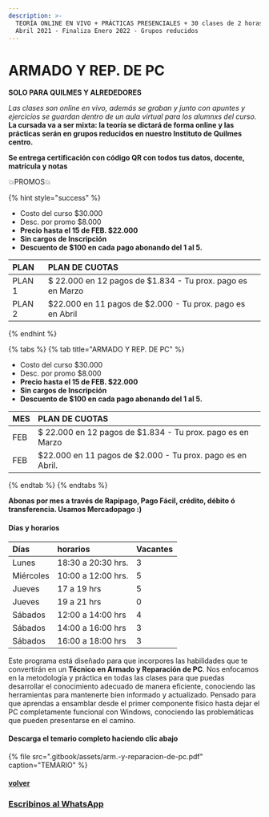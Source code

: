 ```yaml
---
description: >-
  TEORÍA ONLINE EN VIVO + PRÁCTICAS PRESENCIALES + 30 clases de 2 horas. Inicia
  Abril 2021 - Finaliza Enero 2022 - Grupos reducidos
---
```


# ARMADO Y REP. DE PC

**SOLO PARA QUILMES Y ALREDEDORES**

_Las clases son online en vivo, además se graban y  junto con apuntes y ejercicios se guardan dentro de un aula virtual para los alumnxs del curso._ **La cursada va a ser mixta: la teoría se dictará de forma online y las prácticas serán en grupos reducidos en nuestro Instituto de Quilmes centro.**

**Se entrega certificación con código QR con todos tus datos, docente, matrícula y notas**

💥PROMOS💥 

{% hint style="success" %}
* Costo del curso $30.000
* Desc. por promo $8.000
* **Precio hasta el 15 de FEB. $22.000**
* **Sin cargos de Inscripción**
* **Descuento de $100 en cada pago abonando del 1 al 5.** 

| PLAN | PLAN DE CUOTAS |
| :--- | :--- |
| PLAN 1 | $ 22.000 en 12 pagos de $1.834 - Tu prox. pago es en Marzo |
| PLAN 2 | $22.000 en 11 pagos de $2.000 - Tu prox. pago es en Abril |
{% endhint %}

{% tabs %}
{% tab title="ARMADO Y REP. DE PC" %}
* Costo del curso $30.000
* Desc. por promo $8.000
* **Precio hasta el 15 de FEB. $22.000**
* **Sin cargos de Inscripción**
* **Descuento de $100 en cada pago abonando del 1 al 5.** 

| MES | PLAN DE CUOTAS |
| :--- | :--- |
| FEB | $ 22.000 en 12 pagos de $1.834 - Tu prox. pago es en Marzo |
| FEB | $22.000 en 11 pagos de $2.000 - Tu prox. pago es en Abril. |
{% endtab %}
{% endtabs %}

**Abonas por mes a través de Rapipago, Pago Fácil, crédito, débito ó transferencia. Usamos Mercadopago :\)** 

#### Días y horarios

| Días | horarios | Vacantes |
| :--- | :--- | :--- |
| Lunes | 18:30 a 20:30 hrs. | 3 |
| Miércoles | 10:00 a 12:00 hrs. | 5 |
| Jueves | 17 a 19 hrs | 5 |
| Jueves | 19 a 21 hrs | 0 |
| Sábados | 12:00 a 14:00 hrs | 4 |
| Sábados | 14:00 a 16:00 hrs | 3 |
| Sábados | 16:00 a 18:00 hrs | 3 |

Este programa está diseñado para que incorpores las habilidades que te convertirán en un **Técnico en Armado y Reparación de PC**. Nos enfocamos en la metodología y práctica en todas las clases para que puedas desarrollar el conocimiento adecuado de manera eficiente, conociendo las herramientas para mantenerte bien informado y actualizado. Pensado para que aprendas a ensamblar desde el primer componente físico hasta dejar el PC completamente funcional con Windows, conociendo las problemáticas que pueden presentarse en el camino.

#### Descarga el temario completo haciendo clic abajo

{% file src=".gitbook/assets/arm.-y-reparacion-de-pc.pdf" caption="TEMARIO" %}

#### [volver](./)

### [Escribinos al WhatsApp](http://wa.me/5491164622877?text=Me%20interesa%20el%20curso%20de%20Rep%20PC)


